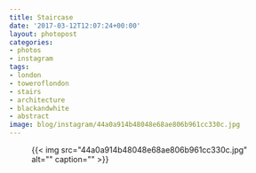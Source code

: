 ```yaml
---
title: Staircase
date: '2017-03-12T12:07:24+00:00'
layout: photopost
categories:
- photos
- instagram
tags:
- london
- toweroflondon
- stairs
- architecture
- blackandwhite
- abstract
image: blog/instagram/44a0a914b48048e68ae806b961cc330c.jpg
---
```


<figure class="photo photo--square">
  {{< img src="44a0a914b48048e68ae806b961cc330c.jpg" alt="" caption="" >}}

</figure>



